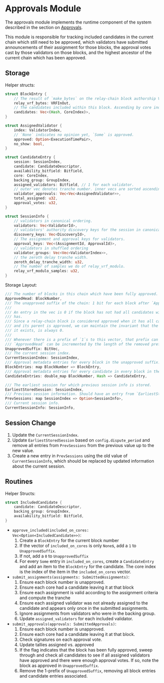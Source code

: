 # Approvals Module

The approvals module implements the runtime component of the system described in the section on [Approvals](../approval.md).

This module is responsible for tracking included candidates in the current chain which still need to be approved, which validators have submitted announcements of their assignment for those blocks, the approval votes cast by those validators on those blocks, and the highest ancestor of the current chain which has been approved.

## Storage

Helper structs:

```rust
struct BlockEntry {
    // The result of `make_bytes` on the relay-chain block authorship VRF
    relay_vrf_bytes: VRFInOut,
    // The candidates included within this block. Ascending by core index.
    candidates: Vec<(Hash, CoreIndex)>,  
}

struct AssignedValidator {
    index: ValidatorIndex,
    // `None` indicates no opinion yet, `Some` is approved.
    approved: Option<ExecutionTimePair>,
    no_show: bool,
}

struct CandidateEntry {
    session: SessionIndex,
    candidate: CandidateDescriptor,
    availability_bitfield: Bitfield,
    core: CoreIndex,
    backing_group: GroupIndex,
    assigned_validators: Bitfield, // 1 for each validator.
    // outer vec denotes tranche number. inner vecs are sorted ascending by validator index.
    validator_approvals: Vec<Vec<AssignedValidator>>, 
    total_assigned: u32,
    approval_votes: u32,
}

struct SessionInfo {
    // validators in canonical ordering.
    validators: Vec<ValidatorId>,
    // validators' authority discovery keys for the session in canonical ordering.
    discovery_keys: Vec<DiscoveryId>,
    // The assignment and approval keys for validators.
    approval_keys: Vec<(AssignmentId, ApprovalId)>,
    // validators in shuffled ordering
    validator_groups: Vec<Vec<ValidatorIndex>>,
    // the zeroth delay tranche width.
    zeroth_delay_tranche_width: u32,
    // The number of samples we do of relay_vrf_modulo.
    relay_vrf_modulo_samples: u32,
}
```

Storage Layout:

```rust
/// The number of blocks in this chain which have been fully approved.
ApprovedHead: BlockNumber,
/// The unapproved suffix of the chain: 1 bit for each block after `ApprovedHead`.
///
/// An entry in the vec is 0 if the block has not had all candidates within it approved and 1 if it
/// has.
/// Since a relay-chain block is considered approved when it has all candidates within it approved
/// and its parent is approved, we can maintain the invariant that the first item of this vec, if
/// it exists, is always 0.
///
/// Whenever there is a prefix of `1`s to this vector, that prefix can be removed and the
/// `ApprovedHead` can be incremented by the length of the removed prefix.
UnapprovedSuffix: BitVec,
/// The current session index.
CurrentSessionIndex: SessionIndex,
/// Approval metadata entries for every block in the unapproved suffix.
BlockEntries: map BlockNumber => BlockEntry,
/// Approval metadata entries for every candidate in every block in the unapproved suffix.
CandidateEntries: double_map BlockNumber, Hash => CandidateEntry,

/// The earliest session for which previous session info is stored.
EarliestStoredSession: SessionIndex,
/// Previous session information. Should have an entry from `EarliestStoredSession..CurrentSessionIndex`
PrevSessions: map SessionIndex => Option<SessionInfo>,
/// Current session info.
CurrentSessionInfo: SessionInfo,
```

## Session Change

1. Update the `CurrentSessionIndex`.
1. Update `EarliestStoredSession` based on `config.dispute_period` and remove all entries from `PrevSessions` from the previous value up to the new value.
1. Create a new entry in `PrevSessions` using the old value of `CurrentSessionInfo`, which should be replaced by updated information about the current session.

## Routines 

Helper Structs:

```rust
struct IncludedCandidate {
    candidate: CandidateDescriptor,
    backing_group: GroupIndex,
    availability_bitfield: Bitfield,
}
```

* `approve_included(included_on_cores: Vec<Option<IncludedCandidate>>)`:
  1. Create a `BlockEntry` for the current block number
  1. If the vector of `included_on_cores` is only `None`s, add a `1` to `UnapprovedSuffix`.
  1. If not, add a `0` to `UnapprovedSuffix`
  1. For every `Some` entry in `included_on_cores`, create a `CandidateEntry` and add an item to the `BlockEntry` for the candidate. The core index is the index of the item in the `included_on_cores` vector.
* `submit_assignments(assignments: SubmittedAssignments)`:
  1. Ensure each block number is unapproved.
  1. Ensure each core had a candidate leaving it at that block
  1. Ensure each assignment is valid according to the assignment criteria and compute the tranche
  1. Ensure each assigned validator was not already assigned to the candidate and appears only once in the submitted assignments.
  1. Ignore assignments from validators who were in the backing group.
  1. Update `assigned_validators` for each included validator.
* `submit_approvals(approvals: SubmittedApprovals)`:
  1. Ensure each block number is unapproved.
  1. Ensure each core had a candidate leaving it at that block.
  1. Check signatures on each approval vote.
  1. Update tallies assigned vs. approved
  1. If the flag indicates that the block has been fully approved, sweep through and check all candidates to see if all assigned validators have approved and there were enough approval votes. If so, note the block as approved in `UnapprovedSuffix`.
  1. Remove the 1-prefix of `UnapprovedSuffix`, removing all block entries and candidate entries associated.